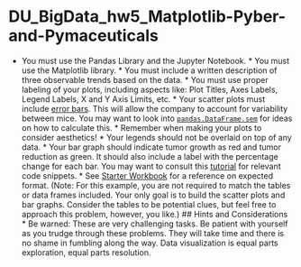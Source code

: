 # DU_BigData_hw5_Matplotlib-Pyber-and-Pymaceuticals
 * You must use the Pandas Library and the Jupyter Notebook. * You must use the Matplotlib library. * You must include a written description of three observable trends based on the data. * You must use proper labeling of your plots, including aspects like: Plot Titles, Axes Labels, Legend Labels, X and Y Axis Limits, etc. * Your scatter plots must include [error bars](https://en.wikipedia.org/wiki/Error_bar). This will allow the company to account for variability between mice. You may want to look into [`pandas.DataFrame.sem`](http://pandas.pydata.org/pandas-docs/stable/generated/pandas.DataFrame.sem.html) for ideas on how to calculate this. * Remember when making your plots to consider aesthetics!   * Your legends should not be overlaid on top of any data.   * Your bar graph should indicate tumor growth as red and tumor reduction as green.     It should also include a label with the percentage change for each bar. You may want to consult this [tutorial](http://composition.al/blog/2015/11/29/a-better-way-to-add-labels-to-bar-charts-with-matplotlib/) for relevant code snippets. * See [Starter Workbook](Pymaceuticals/pymaceuticals_starter.ipynb) for a reference on expected format. (Note: For this example, you are not required to match the tables or data frames included. Your only goal is to build the scatter plots and bar graphs. Consider the tables to be potential clues, but feel free to approach this problem, however, you like.)  ## Hints and Considerations  * Be warned: These are very challenging tasks. Be patient with yourself as you trudge through these problems. They will take time and there is no shame in fumbling along the way. Data visualization is equal parts exploration, equal parts resolution.
